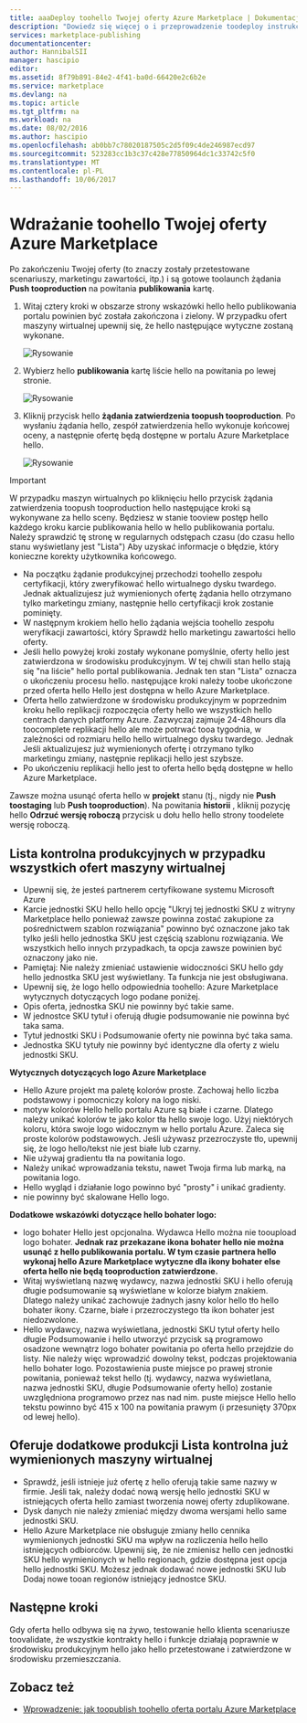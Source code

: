```yaml
---
title: aaaDeploy toohello Twojej oferty Azure Marketplace | Dokumentacja firmy Microsoft
description: "Dowiedz się więcej o i przeprowadzenie toodeploy instrukcje hello oferta — obraz maszyny wirtualnej, dewelopera usługi, Usługa danych itp.--toohello portalu Azure Marketplace."
services: marketplace-publishing
documentationcenter: 
author: HannibalSII
manager: hascipio
editor: 
ms.assetid: 8f79b891-84e2-4f41-ba0d-66420e2c6b2e
ms.service: marketplace
ms.devlang: na
ms.topic: article
ms.tgt_pltfrm: na
ms.workload: na
ms.date: 08/02/2016
ms.author: hascipio
ms.openlocfilehash: ab0bb7c78020187505c2d5f09c4de246987ecd97
ms.sourcegitcommit: 523283cc1b3c37c428e77850964dc1c33742c5f0
ms.translationtype: MT
ms.contentlocale: pl-PL
ms.lasthandoff: 10/06/2017
---
```

# <a name="deploy-your-offer-toohello-azure-marketplace"></a>Wdrażanie toohello Twojej oferty Azure Marketplace
Po zakończeniu Twojej oferty (to znaczy zostały przetestowane scenariuszy, marketingu zawartości, itp.) i są gotowe toolaunch żądania **Push tooproduction** na powitania **publikowania** kartę.  

1. Witaj cztery kroki w obszarze strony wskazówki hello hello publikowania portalu powinien być została zakończona i zielony. W przypadku ofert maszyny wirtualnej upewnij się, że hello następujące wytyczne zostaną wykonane.
   
    ![Rysowanie][img-pubportal-walkthru-checked]
2. Wybierz hello **publikowania** kartę liście hello na powitania po lewej stronie.
   
    ![Rysowanie][img-pubportal-menu-publish]
3. Kliknij przycisk hello **żądania zatwierdzenia toopush tooproduction**. Po wysłaniu żądania hello, zespół zatwierdzenia hello wykonuje końcowej oceny, a następnie ofertę będą dostępne w portalu Azure Marketplace hello.
   
    ![Rysowanie][img-pubportal-publish-pushproduction]

> [!IMPORTANT]
> W przypadku maszyn wirtualnych po kliknięciu hello przycisk żądania zatwierdzenia toopush tooproduction hello następujące kroki są wykonywane za hello sceny. Będziesz w stanie tooview postęp hello każdego kroku karcie publikowania hello w hello publikowania portalu. Należy sprawdzić tę stronę w regularnych odstępach czasu (do czasu hello stanu wyświetlany jest "Lista") Aby uzyskać informacje o błędzie, który konieczne korekty użytkownika końcowego.
> 
> * Na początku żądanie produkcyjnej przechodzi toohello zespołu certyfikacji, który zweryfikować hello wirtualnego dysku twardego. Jednak aktualizujesz już wymienionych ofertę żądania hello otrzymano tylko marketingu zmiany, następnie hello certyfikacji krok zostanie pominięty.
> * W następnym krokiem hello hello żądania wejścia toohello zespołu weryfikacji zawartości, który Sprawdź hello marketingu zawartości hello oferty.
> * Jeśli hello powyżej kroki zostały wykonane pomyślnie, oferty hello jest zatwierdzona w środowisku produkcyjnym. W tej chwili stan hello stają się "na liście" hello portal publikowania. Jednak ten stan "Lista" oznacza o ukończeniu procesu hello. następujące kroki należy toobe ukończone przed oferta hello Hello jest dostępna w hello Azure Marketplace.
> * Oferta hello zatwierdzone w środowisku produkcyjnym w poprzednim kroku hello replikacji rozpoczęcia oferty hello we wszystkich hello centrach danych platformy Azure. Zazwyczaj zajmuje 24-48hours dla toocomplete replikacji hello ale może potrwać tooa tygodnia, w zależności od rozmiaru hello hello wirtualnego dysku twardego. Jednak Jeśli aktualizujesz już wymienionych ofertę i otrzymano tylko marketingu zmiany, następnie replikacji hello jest szybsze.
> * Po ukończeniu replikacji hello jest to oferta hello będą dostępne w hello Azure Marketplace.
> 
> Zawsze można usunąć oferta hello w **projekt** stanu (tj., nigdy nie **Push toostaging** lub **Push tooproduction**). Na powitania **historii** , kliknij pozycję hello **Odrzuć wersję roboczą** przycisk u dołu hello hello strony toodelete wersję roboczą.
> 
> 

## <a name="production-checklist-for-all-virtual-machine-offers"></a>Lista kontrolna produkcyjnych w przypadku wszystkich ofert maszyny wirtualnej
* Upewnij się, że jesteś partnerem certyfikowane systemu Microsoft Azure
* Karcie jednostki SKU hello hello opcję "Ukryj tej jednostki SKU z witryny Marketplace hello ponieważ zawsze powinna zostać zakupione za pośrednictwem szablon rozwiązania" powinno być oznaczone jako tak tylko jeśli hello jednostka SKU jest częścią szablonu rozwiązania. We wszystkich hello innych przypadkach, ta opcja zawsze powinien być oznaczony jako nie.
* Pamiętaj: Nie należy zmieniać ustawienie widoczności SKU hello gdy hello jednostka SKU jest wyświetlany. Ta funkcja nie jest obsługiwana.
* Upewnij się, że logo hello odpowiednia toohello: Azure Marketplace wytycznych dotyczących logo podane poniżej.
* Opis oferta, jednostka SKU nie powinny być takie same.
* W jednostce SKU tytuł i oferują długie podsumowanie nie powinna być taka sama.
* Tytuł jednostki SKU i Podsumowanie oferty nie powinna być taka sama.
* Jednostka SKU tytuły nie powinny być identyczne dla oferty z wielu jednostki SKU.

**Wytycznych dotyczących logo Azure Marketplace**

* Hello Azure projekt ma paletę kolorów proste. Zachowaj hello liczba podstawowy i pomocniczy kolory na logo niski.
* motyw kolorów Hello hello portalu Azure są białe i czarne. Dlatego należy unikać kolorów te jako kolor tła hello swoje logo. Użyj niektórych koloru, która swoje logo widocznym w hello portalu Azure. Zaleca się proste kolorów podstawowych. Jeśli używasz przezroczyste tło, upewnij się, że logo hello/tekst nie jest białe lub czarny.
* Nie używaj gradientu tła na powitania logo.
* Należy unikać wprowadzania tekstu, nawet Twoja firma lub marką, na powitania logo.
* Hello wygląd i działanie logo powinno być "prosty" i unikać gradienty.
* nie powinny być skalowane Hello logo.

**Dodatkowe wskazówki dotyczące hello bohater logo:**

* logo bohater Hello jest opcjonalna. Wydawca Hello można nie tooupload logo bohater. **Jednak raz przekazane ikona bohater hello nie można usunąć z hello publikowania portalu. W tym czasie partnera hello wykonaj hello Azure Marketplace wytyczne dla ikony bohater else oferta hello nie będą tooproduction zatwierdzone.**
* Witaj wyświetlaną nazwę wydawcy, nazwa jednostki SKU i hello oferują długie podsumowanie są wyświetlane w kolorze białym znakiem. Dlatego należy unikać zachowuje żadnych jasny kolor hello tło hello bohater ikony. Czarne, białe i przezroczystego tła ikon bohater jest niedozwolone.
* Hello wydawcy, nazwa wyświetlana, jednostki SKU tytuł oferty hello długie Podsumowanie i hello utworzyć przycisk są programowo osadzone wewnątrz logo bohater powitania po oferta hello przejdzie do listy. Nie należy więc wprowadzić dowolny tekst, podczas projektowania hello bohater logo. Pozostawienia puste miejsce po prawej stronie powitania, ponieważ tekst hello (tj. wydawcy, nazwa wyświetlana, nazwa jednostki SKU, długie Podsumowanie oferty hello) zostanie uwzględniona programowo przez nas nad nim. puste miejsce Hello hello tekstu powinno być 415 x 100 na powitania prawym (i przesunięty 370px od lewej hello).

## <a name="additional-production-checklist-for-already-listed-virtual-machine-offers"></a>Oferuje dodatkowe produkcji Lista kontrolna już wymienionych maszyny wirtualnej
* Sprawdź, jeśli istnieje już ofertę z hello oferują takie same nazwy w firmie. Jeśli tak, należy dodać nową wersję hello jednostki SKU w istniejących oferta hello zamiast tworzenia nowej oferty zduplikowane.
* Dysk danych nie należy zmieniać między dwoma wersjami hello same jednostki SKU.
* Hello Azure Marketplace nie obsługuje zmiany hello cennika wymienionych jednostki SKU ma wpływ na rozliczenia hello hello istniejących odbiorców. Upewnij się, że nie zmienisz hello cen jednostki SKU hello wymienionych w hello regionach, gdzie dostępna jest opcja hello jednostki SKU. Możesz jednak dodawać nowe jednostki SKU lub Dodaj nowe tooan regionów istniejący jednostce SKU.

## <a name="next-steps"></a>Następne kroki
Gdy oferta hello odbywa się na żywo, testowanie hello klienta scenariusze toovalidate, że wszystkie kontrakty hello i funkcje działają poprawnie w środowisku produkcyjnym hello jako hello przetestowane i zatwierdzone w środowisku przemieszczania.

## <a name="see-also"></a>Zobacz też
* [Wprowadzenie: jak toopublish toohello oferta portalu Azure Marketplace](marketplace-publishing-getting-started.md)

[img-pubportal-walkthru-checked]:media/marketplace-publishing-push-to-production/pubportal-walkthru-checked.png
[img-pubportal-menu-publish]:media/marketplace-publishing-push-to-production/pubportal-menu-publish.png
[img-pubportal-publish-pushproduction]:media/marketplace-publishing-push-to-production/pubportal-publish-pushproduction.png
